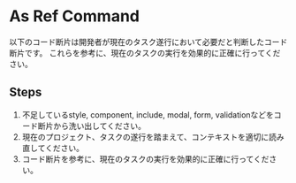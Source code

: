 # As Ref Command

以下のコード断片は開発者が現在のタスク遂行において必要だと判断したコード断片です。
これらを参考に、現在のタスクの実行を効果的に正確に行ってください。

## Steps

1. 不足しているstyle, component, include, modal, form, validationなどをコード断片から洗い出してください。
2. 現在のプロジェクト、タスクの遂行を踏まえて、コンテキストを適切に読み直してください。
3. コード断片を参考に、現在のタスクの実行を効果的に正確に行ってください。
